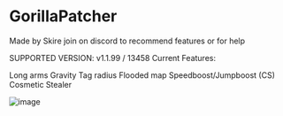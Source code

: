 # GorillaPatcher

Made by Skire
join  on discord to recommend features or for help

SUPPORTED VERSION: v1.1.99 / 13458
Current Features:

  Long arms
  Gravity
  Tag radius
  Flooded map
  Speedboost/Jumpboost
  (CS) Cosmetic Stealer

![image](https://github.com/user-attachments/assets/dfdaece1-c041-4933-be02-f98a6e2d7002)

